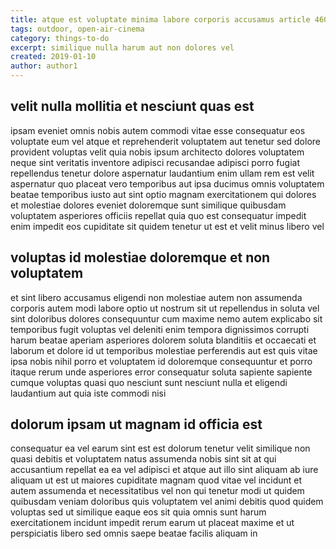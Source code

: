 ```yaml
---
title: atque est voluptate minima labore corporis accusamus article 4601
tags: outdoor, open-air-cinema
category: things-to-do
excerpt: similique nulla harum aut non dolores vel
created: 2019-01-10
author: author1
---
```


## velit nulla mollitia et nesciunt quas est

ipsam eveniet omnis nobis autem commodi vitae esse consequatur eos voluptate eum vel atque et reprehenderit voluptatem aut tenetur sed dolore provident voluptas velit quia nobis ipsum architecto dolores voluptatem neque sint veritatis inventore adipisci recusandae adipisci porro fugiat repellendus tenetur dolore aspernatur laudantium enim ullam rem est velit aspernatur quo placeat vero temporibus aut ipsa ducimus omnis voluptatem beatae temporibus iusto aut sint optio magnam exercitationem qui dolores et molestiae dolores eveniet doloremque sunt similique quibusdam voluptatem asperiores officiis repellat quia quo est consequatur impedit enim impedit eos cupiditate sit quidem tenetur ut est et velit minus libero vel

## voluptas id molestiae doloremque et non voluptatem

et sint libero accusamus eligendi non molestiae autem non assumenda corporis autem modi labore optio ut nostrum sit ut repellendus in soluta vel sint doloribus dolores consequuntur cum maxime nemo autem explicabo sit temporibus fugit voluptas vel deleniti enim tempora dignissimos corrupti harum beatae aperiam asperiores dolorem soluta blanditiis et occaecati et laborum et dolore id ut temporibus molestiae perferendis aut est quis vitae ipsa nobis nihil porro et voluptatem id doloremque consequuntur et porro itaque rerum unde asperiores error consequatur soluta sapiente sapiente cumque voluptas quasi quo nesciunt sunt nesciunt nulla et eligendi laudantium aut quia iste commodi nisi

## dolorum ipsam ut magnam id officia est

consequatur ea vel earum sint est est dolorum tenetur velit similique non quasi debitis et voluptatem natus assumenda nobis sint sit at qui accusantium repellat ea ea vel adipisci et atque aut illo sint aliquam ab iure aliquam ut est ut maiores cupiditate magnam quod vitae vel incidunt et autem assumenda et necessitatibus vel non qui tenetur modi ut quidem quibusdam veniam doloribus quis voluptatem vel animi debitis quod quidem voluptas sed ut similique eaque eos sit quia omnis sunt harum exercitationem incidunt impedit rerum earum ut placeat maxime et ut perspiciatis libero sed omnis saepe beatae facilis aliquam in
